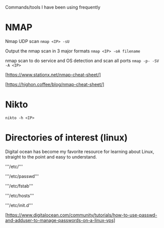 Commands/tools I have been using frequently

# NMAP 

Nmap UDP scan ```nmap <IP> -sU```

Output the nmap scan in 3 major formats ```nmap <IP> -oA filename```

nmap scan to do service and OS detection and scan all ports ```nmap -p- -SV -A <IP>```

[https://www.stationx.net/nmap-cheat-sheet/]

[https://highon.coffee/blog/nmap-cheat-sheet/]

# Nikto

```nikto -h <IP>```

# Directories of interest (linux)
Digital ocean has become my favorite resource for learning about Linux, straight to the point and easy to understand.

'''/etc/'''

'''/etc/passwd'''

'''/etc/fstab'''

'''/etc/hosts'''

'''/etc/init.d'''

[https://www.digitalocean.com/community/tutorials/how-to-use-passwd-and-adduser-to-manage-passwords-on-a-linux-vps]
